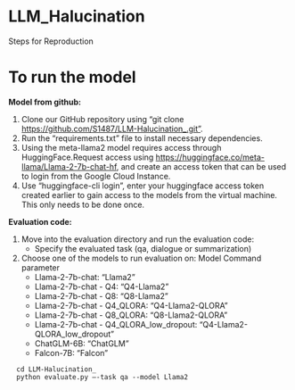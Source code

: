 # LLM_Halucination

 Steps for Reproduction

 # To run the model

__Model from github:__

1. Clone our GitHub repository using “git clone https://github.com/S1487/LLM-Halucination_.git”.
2. Run the “requirements.txt” file to install necessary dependencies.
3. Using the meta-llama2 model requires access through HuggingFace.Request access using https://huggingface.co/meta-llama/Llama-2-7b-chat-hf, and create an access token that can be used to login from the Google Cloud Instance.
4. Use “huggingface-cli login”, enter your huggingface access token created earlier to gain access to the models from the virtual machine. This only needs to be done once.

   
__Evaluation code:__

1. Move into the evaluation directory and run the evaluation code:
   - Specify the evaluated task (qa, dialogue or summarization)
2. Choose one of the models to run evaluation on:
Model Command parameter
   - Llama-2-7b-chat: “Llama2”
   - Llama-2-7b-chat - Q4: “Q4-Llama2”
   - Llama-2-7b-chat - Q8: “Q8-Llama2”
   - Llama-2-7b-chat - Q4_QLORA: “Q4-Llama2-QLORA”
   - Llama-2-7b-chat - Q8_QLORA: “Q8-Llama2-QLORA”
   - Llama-2-7b-chat - Q4_QLORA_low_dropout: “Q4-Llama2-QLORA_low_dropout”
   - ChatGLM-6B: “ChatGLM”
   - Falcon-7B: “Falcon”

 ```
   cd LLM-Halucination_
   python evaluate.py –-task qa --model Llama2
```

 
